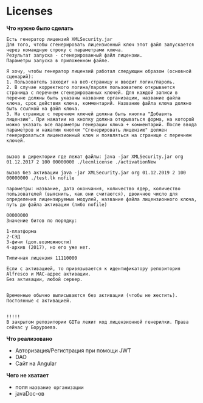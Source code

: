 # Licenses

**Что нужно было сделать**
     
    Есть генератор лицензий XMLSecurity.jar
    Для того, чтобы сгенерировать лицензионный ключ этот файл запускается через командную строку с параметрами ключа. 
    Результат запуска - сгенерированный файл лицензии.
    Параметры запуска в приложенном файле.
    
    Я хочу, чтобы генератор лицензий работал следующим образом (основной сценарий):
    1. Пользователь заходит на веб-страницу и вводит логин/пароль.
    2. В случае корректного логина/пароля пользователю открывается страница с перечнем сгенерированных ключей. Для каждой записи в перечне должны быть указаны название организации, название файла ключа, срок действия ключа, комментарий. Название файла ключа должно быть ссылкой на файл ключа.
    3. На странице с перечнем ключей должна быть кнопка "Добавить лицензию". При нажатии на кнопку должна открываться форма, на которой можно указать все параметры генерации ключа + комментарий. После ввода параметров и нажатии кнопки "Сгенерировать лицензию" должен генерироваться лицензионный ключ и появляться на странице с перечнем ключей.
    
    
    вызов в директории где лежат файлы: java -jar XMLSecurity.jar org 01.12.2017 2 100 00000000 ./lecmlicense ./activationNew
    
    вызов без активации java -jar XMLSecurity.jar org 01.12.2019 2 100 00000000 ./test.lk nofile
    
    параметры: название, дата окончания, количество ядер, количество пользователей (выяснить, как они считаются), двоичное число для определения лицензируемых модулей, название файла лицензионного ключа, путь до файла активации (либо nofile)
    
    00000000
    Значение битов по порядку:
    
    1-платформа
    2-СЭД
    3-фичи (доп.возможности)
    4-архив (2017), но его уже нет.
    
    Типичная лицензия 11110000
    
    Если с активацией, то привязывается к идентификатору репозитория Alfresco и MAC-адрес активации.
    Без активации, любой сервер.
    
    
    Временные обычно выписываются без активации (чтобы не жестить). Постоянные с активацией.
    
    
    !!!!!
    В закрытом репозитории GITa лежит код лицензионной генерилки. Права сейчас у Боруроева.
    
    
**Что реализовано**

+ Авторизация/Регистрация при помощи JWT
+ DAO
+ Сайт на Angular

**Чего не хватает**

+ поля `название организации`
+ javaDoc-ов